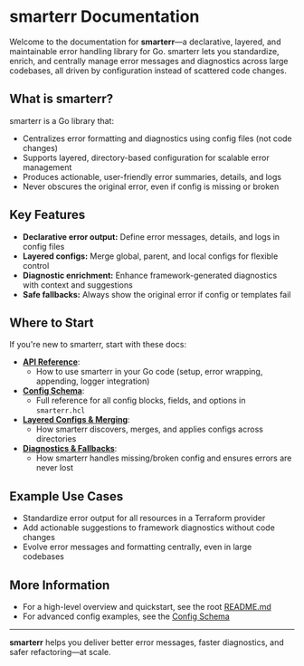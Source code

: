 # smarterr Documentation

Welcome to the documentation for **smarterr**—a declarative, layered, and maintainable error handling library for Go. smarterr lets you standardize, enrich, and centrally manage error messages and diagnostics across large codebases, all driven by configuration instead of scattered code changes.

## What is smarterr?
smarterr is a Go library that:
- Centralizes error formatting and diagnostics using config files (not code changes)
- Supports layered, directory-based configuration for scalable error management
- Produces actionable, user-friendly error summaries, details, and logs
- Never obscures the original error, even if config is missing or broken

## Key Features
- **Declarative error output:** Define error messages, details, and logs in config files
- **Layered configs:** Merge global, parent, and local configs for flexible control
- **Diagnostic enrichment:** Enhance framework-generated diagnostics with context and suggestions
- **Safe fallbacks:** Always show the original error if config or templates fail

## Where to Start
If you're new to smarterr, start with these docs:

- [**API Reference**](api.md):
  - How to use smarterr in your Go code (setup, error wrapping, appending, logger integration)
- [**Config Schema**](schema.md):
  - Full reference for all config blocks, fields, and options in `smarterr.hcl`
- [**Layered Configs & Merging**](layering.md):
  - How smarterr discovers, merges, and applies configs across directories
- [**Diagnostics & Fallbacks**](diagnostics.md):
  - How smarterr handles missing/broken config and ensures errors are never lost

## Example Use Cases
- Standardize error output for all resources in a Terraform provider
- Add actionable suggestions to framework diagnostics without code changes
- Evolve error messages and formatting centrally, even in large codebases

## More Information
- For a high-level overview and quickstart, see the root [README.md](../README.md)
- For advanced config examples, see the [Config Schema](schema.md)

---

**smarterr** helps you deliver better error messages, faster diagnostics, and safer refactoring—at scale.
